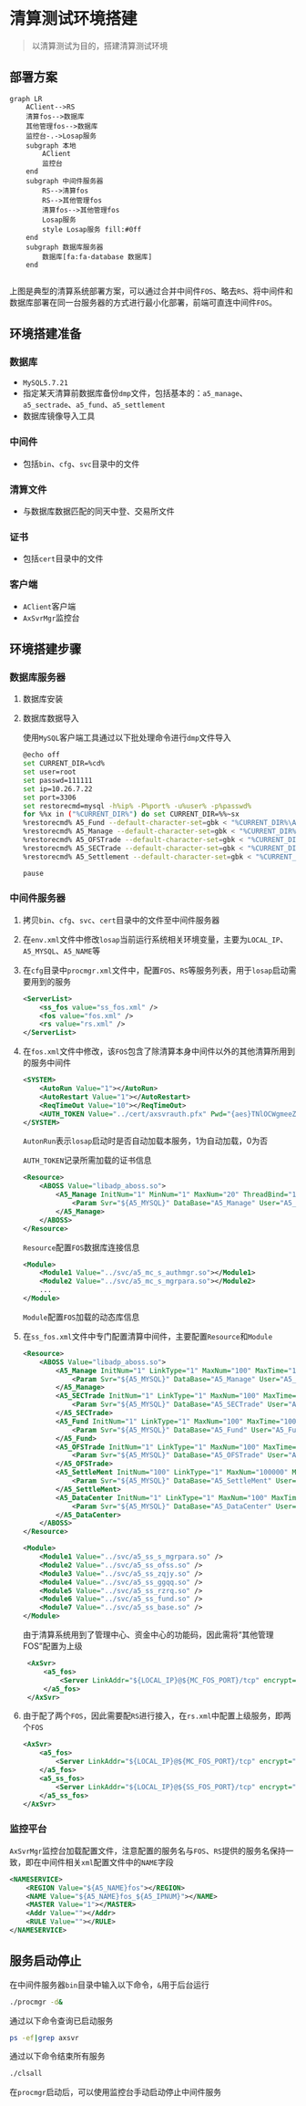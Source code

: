 # 清算测试环境搭建

> 以清算测试为目的，搭建清算测试环境

## 部署方案

```mermaid
graph LR
    AClient-->RS
    清算fos-->数据库
    其他管理fos-->数据库
    监控台-.->Losap服务
    subgraph 本地
		AClient
		监控台
    end
    subgraph 中间件服务器
    	RS-->清算fos
    	RS-->其他管理fos
    	清算fos-->其他管理fos
    	Losap服务
    	style Losap服务 fill:#0ff
    end
    subgraph 数据库服务器
    	数据库[fa:fa-database 数据库]
    end
    
```

上图是典型的清算系统部署方案，可以通过合并中间件`FOS`、略去`RS`、将中间件和数据库部署在同一台服务器的方式进行最小化部署，前端可直连中间件`FOS`。

## 环境搭建准备

### 数据库

- `MySQL5.7.21`
- 指定某天清算前数据库备份`dmp`文件，包括基本的：`a5_manage`、`a5_sectrade`、`a5_fund`、`a5_settlement`
- 数据库镜像导入工具

### 中间件

- 包括`bin`、`cfg`、`svc`目录中的文件

### 清算文件

- 与数据库数据匹配的同天中登、交易所文件

### 证书

- 包括`cert`目录中的文件

### 客户端

- `AClient`客户端
- `AxSvrMgr`监控台

## 环境搭建步骤

### 数据库服务器

1. 数据库安装

2. 数据库数据导入

   使用`MySQL`客户端工具通过以下批处理命令进行`dmp`文件导入

   ```bash
   @echo off
   set CURRENT_DIR=%cd%
   set user=root
   set passwd=111111
   set ip=10.26.7.22
   set port=3306
   set restorecmd=mysql -h%ip% -P%port% -u%user% -p%passwd% 
   for %%x in ("%CURRENT_DIR%") do set CURRENT_DIR=%%~sx
   %restorecmd% A5_Fund --default-character-set=gbk < "%CURRENT_DIR%\A5_Fund.dmp"
   %restorecmd% A5_Manage --default-character-set=gbk < "%CURRENT_DIR%\A5_Manage.dmp"
   %restorecmd% A5_OFSTrade --default-character-set=gbk < "%CURRENT_DIR%\A5_OFSTrade.dmp"
   %restorecmd% A5_SECTrade --default-character-set=gbk < "%CURRENT_DIR%\A5_SECTrade.dmp"
   %restorecmd% A5_Settlement --default-character-set=gbk < "%CURRENT_DIR%\A5_Settlement.dmp"
   
   pause
   ```

### 中间件服务器

1. 拷贝`bin`、`cfg`、`svc`、`cert`目录中的文件至中间件服务器

2. 在`env.xml`文件中修改`losap`当前运行系统相关环境变量，主要为`LOCAL_IP`、`A5_MYSQL`、`A5_NAME`等

3. 在`cfg`目录中`procmgr.xml`文件中，配置`FOS`、`RS`等服务列表，用于`losap`启动需要用到的服务

   ```xml
   <ServerList>
       <ss_fos value="ss_fos.xml" />
       <fos value="fos.xml" />
       <rs value="rs.xml" />
   </ServerList>
   ```

4. 在`fos.xml`文件中修改，该`FOS`包含了除清算本身中间件以外的其他清算所用到的服务中间件

   ```xml
   <SYSTEM>
       <AutoRun Value="1"></AutoRun>
       <AutoRestart Value="1"></AutoRestart>
       <ReqTimeOut Value="10"></ReqTimeOut>
       <AUTH_TOKEN Value="../cert/axsvrauth.pfx" Pwd="{aes}TNlOCWgmeeZ0UIFVJpMIH1pQa/ykC" PwdType="2"/>
   </SYSTEM>
   ```

   `AutonRun`表示`losap`启动时是否自动加载本服务，1为自动加载，0为否

   `AUTH_TOKEN`记录所需加载的证书信息

   ```xml
   <Resource>
       <ABOSS Value="libadp_aboss.so">
           <A5_Manage InitNum="1" MinNum="1" MaxNum="20" ThreadBind="1" CheckTimer="1000">
               <Param Svr="${A5_MYSQL}" DataBase="A5_Manage" User="A5_Manage" Pwd="${A5_MYSQL_PWD}" PwdType="2" DBType="MYSQL"/>
           </A5_Manage>
       </ABOSS>
   </Resource>
   ```

   `Resource`配置`FOS`数据库连接信息

   ```xml
   <Module>
       <Module1 Value="../svc/a5_mc_s_authmgr.so"></Module1>
       <Module2 Value="../svc/a5_mc_s_mgrpara.so"></Module2>
       ...
   </Module>
   ```

   `Module`配置`FOS`加载的动态库信息

5. 在`ss_fos.xml`文件中专门配置清算中间件，主要配置`Resource`和`Module`

   ```xml
   <Resource>  
       <ABOSS Value="libadp_aboss.so">    
           <A5_Manage InitNum="1" LinkType="1" MaxNum="100" MaxTime="1000000" MinNum="20" ThreadBind="1" TimeOut="1000">
               <Param Svr="${A5_MYSQL}" DataBase="A5_Manage" User="A5_Manage" Pwd="${A5_MYSQL_PWD}" PwdType="2" DBType="MYSQL" />
           </A5_Manage>
           <A5_SECTrade InitNum="1" LinkType="1" MaxNum="100" MaxTime="1000000" MinNum="20" ThreadBind="1" TimeOut="1000">
               <Param Svr="${A5_MYSQL}" DataBase="A5_SECTrade" User="A5_SECTrade" Pwd="${A5_MYSQL_PWD}" PwdType="2" DBType="MYSQL" />
           </A5_SECTrade>
           <A5_Fund InitNum="1" LinkType="1" MaxNum="100" MaxTime="1000000" MinNum="20" ThreadBind="1" TimeOut="1000">
               <Param Svr="${A5_MYSQL}" DataBase="A5_Fund" User="A5_Fund" Pwd="${A5_MYSQL_PWD}" PwdType="2" DBType="MYSQL" />
           </A5_Fund>
           <A5_OFSTrade InitNum="1" LinkType="1" MaxNum="100" MaxTime="1000000" MinNum="20" ThreadBind="1" TimeOut="1000">
               <Param Svr="${A5_MYSQL}" DataBase="A5_OFSTrade" User="A5_OFSTrade" Pwd="${A5_MYSQL_PWD}" PwdType="2" DBType="MYSQL" />
           </A5_OFSTrade>
           <A5_SettleMent InitNum="100" LinkType="1" MaxNum="100000" MaxTime="1000000" MinNum="200" ThreadBind="100" TimeOut="1000">
               <Param Svr="${A5_MYSQL}" DataBase="A5_SettleMent" User="A5_SettleMent" Pwd="${A5_MYSQL_PWD}" PwdType="2" DBType="MYSQL" />
           </A5_SettleMent>
           <A5_DataCenter InitNum="1" LinkType="1" MaxNum="100" MaxTime="1000000" MinNum="20" ThreadBind="1" TimeOut="1000">
               <Param Svr="${A5_MYSQL}" DataBase="A5_DataCenter" User="A5_DataCenter" Pwd="${A5_MYSQL_PWD}" PwdType="2" DBType="MYSQL" />
           </A5_DataCenter>
       </ABOSS>
   </Resource>
   ```

   ```xml
   <Module>
       <Module1 Value="../svc/a5_ss_s_mgrpara.so" />
       <Module2 Value="../svc/a5_ss_ofss.so" />
       <Module3 Value="../svc/a5_ss_zqjy.so" />
       <Module4 Value="../svc/a5_ss_ggqq.so" />
       <Module5 Value="../svc/a5_ss_rzrq.so" />
       <Module6 Value="../svc/a5_ss_fund.so" />
       <Module7 Value="../svc/a5_ss_base.so" />
   </Module>
   ```

   由于清算系统用到了管理中心、资金中心的功能码，因此需将“其他管理FOS”配置为上级

   ```xml
    <AxSvr>
        <a5_fos>
            <Server LinkAddr="${LOCAL_IP}@${MC_FOS_PORT}/tcp" encrypt="" num="16" pwd="" ssl="0" type="0" user="" CheckLan="1" CheckLanSec="60" CheckLanTimeOut="15"></Server>
        </a5_fos>
    </AxSvr>
   ```

   

6. 由于配了两个`FOS`，因此需要配`RS`进行接入，在`rs.xml`中配置上级服务，即两个`FOS`

   ```xml
   <AxSvr>
       <a5_fos>
           <Server LinkAddr="${LOCAL_IP}@${MC_FOS_PORT}/tcp" encrypt="" num="16" pwd="" ssl="0" type="0" user="" CheckLan="1" CheckLanSec="60" CheckLanTimeOut="15"></Server>
       </a5_fos>
       <a5_ss_fos>
           <Server LinkAddr="${LOCAL_IP}@${SS_FOS_PORT}/tcp" encrypt="" num="1" pwd="" ssl="0" type="0" user="" CheckLan="1" CheckLanSec="60" CheckLanTimeOut="120"></Server>
       </a5_ss_fos>
   </AxSvr>
   ```

### 监控平台

`AxSvrMgr`监控台加载配置文件，注意配置的服务名与`FOS`、`RS`提供的服务名保持一致，即在中间件相关`xml`配置文件中的`NAME`字段

```xml
<NAMESERVICE>
    <REGION Value="${A5_NAME}fos"></REGION>
    <NAME Value="${A5_NAME}fos_${A5_IPNUM}"></NAME>
    <MASTER Value="1"></MASTER>
    <Addr Value=""></Addr>
    <RULE Value=""></RULE>
</NAMESERVICE>
```

## 服务启动停止

在中间件服务器`bin`目录中输入以下命令，`&`用于后台运行

```bash
./procmgr -d&
```

通过以下命令查询已启动服务

```bash
ps -ef|grep axsvr
```

通过以下命令结束所有服务

```bash
./clsall
```

在`procmgr`启动后，可以使用监控台手动启动停止中间件服务